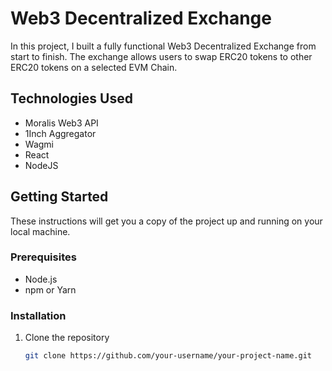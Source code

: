 # Web3 Decentralized Exchange

In this project, I built a fully functional Web3 Decentralized Exchange from start to finish. The exchange allows users to swap ERC20 tokens to other ERC20 tokens on a selected EVM Chain.

## Technologies Used

- Moralis Web3 API
- 1Inch Aggregator
- Wagmi
- React
- NodeJS

## Getting Started

These instructions will get you a copy of the project up and running on your local machine.

### Prerequisites

- Node.js
- npm or Yarn

### Installation

1. Clone the repository
   ```bash
   git clone https://github.com/your-username/your-project-name.git

